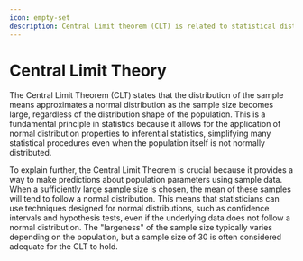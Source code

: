 ```yaml
---
icon: empty-set
description: Central Limit theorem (CLT) is related to statistical distributions.
---
```


# Central Limit Theory

The Central Limit Theorem (CLT) states that the distribution of the sample means approximates a normal distribution as the sample size becomes large, regardless of the distribution shape of the population. This is a fundamental principle in statistics because it allows for the application of normal distribution properties to inferential statistics, simplifying many statistical procedures even when the population itself is not normally distributed.

To explain further, the Central Limit Theorem is crucial because it provides a way to make predictions about population parameters using sample data. When a sufficiently large sample size is chosen, the mean of these samples will tend to follow a normal distribution. This means that statisticians can use techniques designed for normal distributions, such as confidence intervals and hypothesis tests, even if the underlying data does not follow a normal distribution. The "largeness" of the sample size typically varies depending on the population, but a sample size of 30 is often considered adequate for the CLT to hold.
